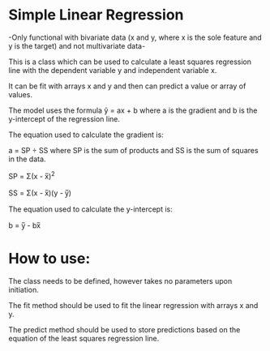 # Simple Linear Regression

-Only functional with bivariate data (x and y, where x is the sole feature and y is the target) and not multivariate data-
 
This is a class which can be used to calculate a least squares regression line with the dependent variable y
and independent variable x.

It can be fit with arrays x and y and then can predict a value or array of values. 

The model uses the formula ŷ = ax + b where a is the gradient and b is the y-intercept of the regression line.

The equation used to calculate the gradient is:

a = SP ÷ SS where SP is the sum of products and SS is the sum of squares in the data.

SP = Σ(x - x̅)<sup>2</sup>

SS = Σ(x - x̅)(y - y̅)

The equation used to calculate the y-intercept is:

b = y̅ - bx̅

# How to use:

 The class needs to be defined, however takes no parameters upon initiation. 
 
 The fit method should be used to fit the linear regression with arrays x and y. 
 
 The predict method should be used to store predictions based on the equation of the least squares regression line.
